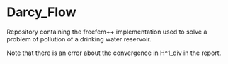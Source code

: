 # Darcy_Flow
Repository containing the freefem++ implementation used to solve a problem of pollution of a drinking water reservoir.

Note that there is an error about the convergence in H^1_div in the report.
